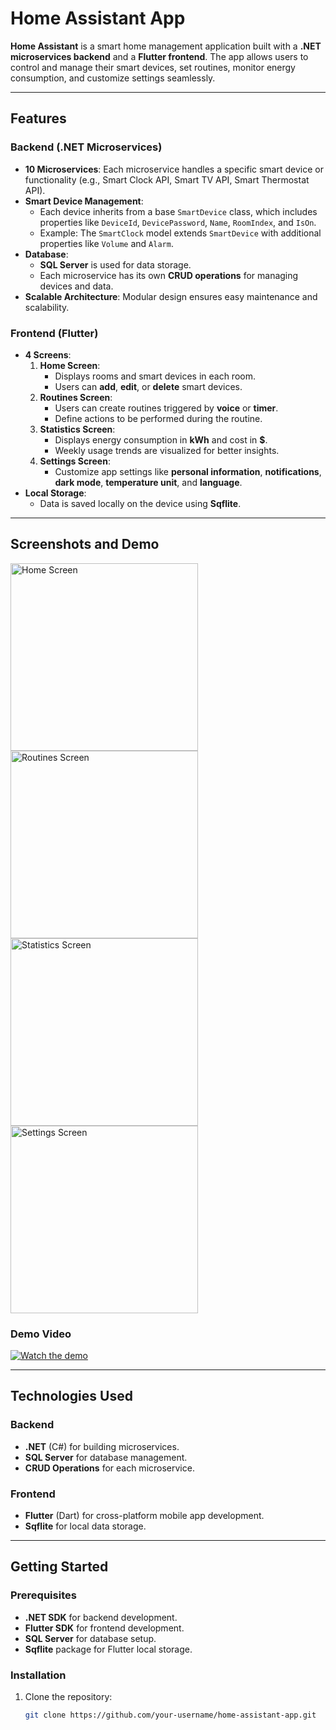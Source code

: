 # Home Assistant App

**Home Assistant** is a smart home management application built with a **.NET microservices backend** and a **Flutter frontend**. The app allows users to control and manage their smart devices, set routines, monitor energy consumption, and customize settings seamlessly.

---

## Features

### Backend (.NET Microservices)
- **10 Microservices**: Each microservice handles a specific smart device or functionality (e.g., Smart Clock API, Smart TV API, Smart Thermostat API).
- **Smart Device Management**: 
  - Each device inherits from a base `SmartDevice` class, which includes properties like `DeviceId`, `DevicePassword`, `Name`, `RoomIndex`, and `IsOn`.
  - Example: The `SmartClock` model extends `SmartDevice` with additional properties like `Volume` and `Alarm`.
- **Database**: 
  - **SQL Server** is used for data storage.
  - Each microservice has its own **CRUD operations** for managing devices and data.
- **Scalable Architecture**: Modular design ensures easy maintenance and scalability.

### Frontend (Flutter)
- **4 Screens**:
  1. **Home Screen**:
     - Displays rooms and smart devices in each room.
     - Users can **add**, **edit**, or **delete** smart devices.
  2. **Routines Screen**:
     - Users can create routines triggered by **voice** or **timer**.
     - Define actions to be performed during the routine.
  3. **Statistics Screen**:
     - Displays energy consumption in **kWh** and cost in **$**.
     - Weekly usage trends are visualized for better insights.
  4. **Settings Screen**:
     - Customize app settings like **personal information**, **notifications**, **dark mode**, **temperature unit**, and **language**.
- **Local Storage**: 
  - Data is saved locally on the device using **Sqflite**.

---

## Screenshots and Demo

<div style="display: flex; flex-wrap: wrap;">
  <img src="Flutter/Demo/Screenshot_1.png" alt="Home Screen" width="300" style="margin-right: 20px;">
  <img src="Flutter/Demo/Screenshot_2.png" alt="Routines Screen" width="300" style="margin-right: 20px;">
  <img src="Flutter/Demo/Screenshot_3.png" alt="Statistics Screen" width="300" style="margin-right: 20px;">
  <img src="Flutter/Demo/Screenshot_4.png" alt="Settings Screen" width="300" style="margin-right: 20px;">
</div>

### Demo Video
[![Watch the demo](Flutter/Demo/video-thumbnail.jpg)](Flutter/Demo/Demo.mp4)

---

## Technologies Used

### Backend
- **.NET** (C#) for building microservices.
- **SQL Server** for database management.
- **CRUD Operations** for each microservice.

### Frontend
- **Flutter** (Dart) for cross-platform mobile app development.
- **Sqflite** for local data storage.

---

## Getting Started

### Prerequisites
- **.NET SDK** for backend development.
- **Flutter SDK** for frontend development.
- **SQL Server** for database setup.
- **Sqflite** package for Flutter local storage.

### Installation
1. Clone the repository:
   ```bash
   git clone https://github.com/your-username/home-assistant-app.git
